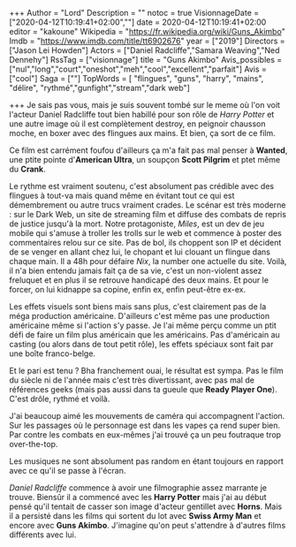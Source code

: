 +++
Author = "Lord"
Description = ""
notoc = true
VisionnageDate = ["2020-04-12T10:19:41+02:00",""]
date = 2020-04-12T10:19:41+02:00
editor = "kakoune"
Wikipedia = "https://fr.wikipedia.org/wiki/Guns_Akimbo"
Imdb = "https://www.imdb.com/title/tt6902676"
year = ["2019"]
Directors = ["Jason Lei Howden"]
Actors = ["Daniel Radcliffe","Samara Weaving","Ned Dennehy"]
RssTag = ["visionnage"]
title = "Guns Akimbo"
Avis_possibles = ["nul","long","court","oneshot","meh","cool","excellent","parfait"]
Avis = ["cool"] 
Saga = [""]
TopWords = [  "flingues", "guns", "harry", "mains", "délire", "rythmé","gunfight","stream","dark web"]

+++
Je sais pas vous, mais je suis souvent tombé sur le meme où l'on voit l'acteur Daniel Radcliffe tout bien habillé pour son rôle de *Harry Potter* et une autre image où il est complètement destroy, en peignoir chausson moche, en boxer avec des flingues aux mains.
Et bien, ça sort de ce film.

Ce film est carrément foufou d'ailleurs ça m'a fait pas mal penser à **Wanted**, une ptite pointe d'**American Ultra**, un soupçon **Scott Pilgrim** et ptet même du **Crank**.

Le rythme est vraiment soutenu, c'est absolument pas crédible avec des flingues à tout-va mais quand même en évitant tout ce qui est démembrement ou autre trucs vraiment crades.
Le scénar est très moderne : sur le Dark Web, un site de streaming film et diffuse des combats de repris de justice jusqu'à la mort.
Notre protagoniste, *Miles*, est un dev de jeu mobile qui s'amuse à troller les trolls sur le web et commence à poster des commentaires relou sur ce site.
Pas de bol, ils choppent son IP et décident de se venger en allant chez lui, le chopant et lui clouant un flingue dans chaque main.
Il a 48h pour défaire *Nix*, la number one actuelle du site.
Voilà, il n'a bien entendu jamais fait ça de sa vie, c'est un non-violent assez freluquet et en plus il se retrouve handicapé des deux mains.
Et pour le forcer, on lui kidnappe sa copine, enfin ex, enfin peut-être ex-ex.

Les effets visuels sont biens mais sans plus, c'est clairement pas de la méga production américaine.
D'ailleurs c'est même pas une production américaine même si l'action s'y passe.
Je l'ai même perçu comme un ptit défi de faire un film plus américain que les américains.
Pas d'américain au casting (ou alors dans de tout petit rôle), les effets spéciaux sont fait par une boîte franco-belge.

Et le pari est tenu ?
Bha franchement ouai, le résultat est sympa.
Pas le film du siècle ni de l'année mais c'est très divertissant, avec pas mal de références geeks (mais pas aussi dans ta gueule que **Ready Player One**).
C'est drôle, rythmé et voilà.

J'ai beaucoup aimé les mouvements de caméra qui accompagnent l'action.
Sur les passages où le personnage est dans les vapes ça rend super bien.
Par contre les combats en eux-mêmes j'ai trouvé ça un peu foutraque trop over-the-top.

Les musiques ne sont absolument pas random en étant toujours en rapport avec ce qu'il se passe à l'écran.

*Daniel Radcliffe* commence à avoir une filmographie assez marrante je trouve.
Biensûr il a commencé avec les **Harry Potter** mais j'ai au début pensé qu'il tentait de casser son image d'acteur gentillet avec **Horns**.
Mais il a persisté dans les films qui sortent du lot avec **Swiss Army Man** et encore avec **Guns Akimbo**.
J'imagine qu'on peut s'attendre à d'autres films différents avec lui.
